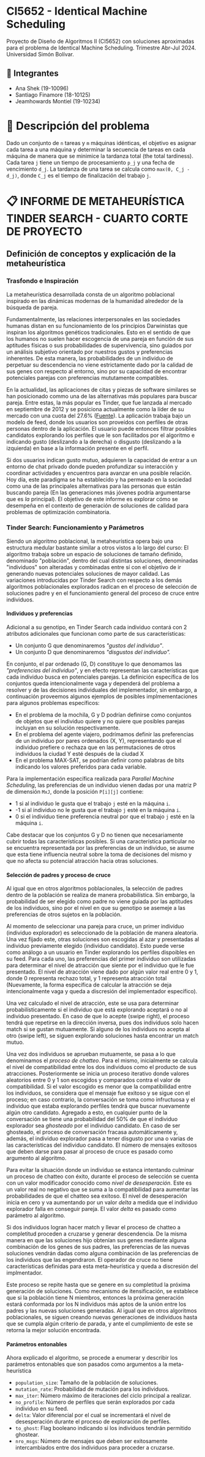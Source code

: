 # CI5652 - Identical Machine Scheduling
Proyecto de Diseño de Algoritmos II (CI5652) con soluciones aproximadas para el problema de Identical Machine Scheduling. Trimestre Abr-Jul 2024. Universidad Simón Bolívar.

## 📝 Integrantes
- Ana Shek (19-10096)
- Santiago Finamore (18-10125)
- Jeamhowards Montiel (19-10234)

# 🤔 Descripción del problema
Dado un conjunto de `n` tareas y `m` máquinas idénticas, el objetivo es asignar cada tarea a una máquina y determinar la secuencia de tareas en cada máquina de manera que se minimice la tardanza total (the total tardiness). Cada tarea `j` tiene un tiempo de procesamiento `p_j` y una fecha de vencimiento `d_j`. La tardanza de una tarea se calcula como `max(0, C_j - d_j)`, donde `C_j` es el tiempo de finalización del trabajo `j`.

# 📋 INFORME DE METAHEURÍSTICA TINDER SEARCH - CUARTO CORTE DE PROYECTO

## Definición de conceptos y explicación de la metaheurística

### Trasfondo e Inspiración

La metaheurística desarrollada consta de un algoritmo poblacional inspirado en las dinámicas modernas de la humanidad alrededor de la búsqueda de pareja.

Fundamentalmente, las relaciones interpersonales en las sociedades humanas distan en su funcionamiento de los principios Darwinistas que inspiran los algoritmos genéticos tradicionales. Esto en el sentido de que los humanos no suelen hacer escogencia de una pareja en función de sus aptitudes físicas o sus probabilidades de supervivencia, sino guiados por un análisis subjetivo orientado por nuestros gustos y preferencias inherentes. De esta manera, las probabilidades de un individuo de perpetuar su descendencia no viene estrictamente dado por la calidad de sus genes con respecto al entorno, sino por su capacidad de encontrar potenciales parejas con preferencias mututamente compatibles.

En la actualidad, las aplicaciones de citas y piezas de software similares se han posicionado commo una de las alternativas más populares para buscar pareja. Entre estas, la más popular es Tinder, que fue lanzada al mercado en septiembre de 2012 y se posiciona actualmente como la líder de su mercado con una cuota del 27.6% ([Fuente](https://usesignhouse.com/blog/tinder-stats/)). La aplicación trabaja bajo un modelo de feed, donde los usuarios son proveídos con perfiles de otras personas dentro de la aplicación. El usuario puede entonces filtrar posibles candidatos explorando los perfiles que le son facilitados por el algoritmo e indicando gusto (deslizando a la derecha) o disgusto (deslizando a la izquierda) en base a la información presente en el perfil.

Si dos usuarios indican gusto mutuo, adquieren la capacidad de entrar a un entorno de chat privado donde pueden profundizar su interacción y coordinar actividades y encuentros para avanzar en una posible relación. Hoy día, este paradigma se ha establecido y ha permeado en la sociedad como una de las principales alternativas para las personas que están buscando pareja (En las generaciones más jóvenes podría argumentarse que es *la* principal). El objetivo de este informe es explorar cómo se desempeña en el contexto de generación de soluciones de calidad para problemas de optimización combinatoria.

### Tinder Search: Funcionamiento y Parámetros

Siendo un algoritmo poblacional, la metaheurística opera bajo una estructura medular bastante similar a otros vistos a lo largo del curso: El algoritmo trabaja sobre un espacio de soluciones de tamaño definido, denominado "población", dentro del cual distintas soluciones, denominadas "individuos" son alteradas y combinadas entre sí con el objetivo de ir generando nuevas potenciales soluciones de mayor calidad. Las variaciones introducidas por Tinder Search con respecto a los demás algoritmos poblacionales explorados radican en el proceso de selección de soluciones padre y en el funcionamiento general del proceso de cruce entre individuos.


#### Individuos y preferencias

Adicional a su genotipo, en Tinder Search cada individuo contará con 2 atributos adicionales que funcionan como parte de sus características:

* Un conjunto G que denominaremos *"gustos del individuo"*. 
* Un conjunto D que denominaremos *"disgustos del individuo".*

En conjunto, el par ordenado (G, D) constituye lo que denomamos las *"preferencias del individuo"*, y en efecto representan las características que cada individuo busca en potenciales parejas. La definición específica de los conjuntos queda intencionalmente vaga y dependerá del problema a resolver y de las decisiones individuales del implementador, sin embargo, a continuación proveemos algunos ejemplos de posibles implmementaciones para algunos problemas específicos:

* En el problema de la mochila, G y D podrían definirse como conjuntos de objetos que el individuo quiere y no quiere que posibles parejas incluyan en su solución respectivamente.
* En el problema del agente viajero, podrímamos definir las preferencias de un individuo por pares ordenados (X, Y), representando que el individuo prefiere o rechaza que en las permutaciones de otros individuos la ciudad Y esté después de la ciudad X
* En el problema MAX-SAT, se podrían definir como palabras de bits indicando los valores preferidos para cada variable.

Para la implementación específica realizada para *Parallel Machine Scheduling*, las preferencias de un individuo vienen dadas por una matriz P de dimensión `MxJ`, donde la posición `P[i][j]` contiene:

* 1 si al individuo le gusta que el trabajo `j` esté en la máquina `i`.
* -1 si al individuo no le gusta que el trabajo `j` esté en la máquina `i`.
* 0 si el individuo tiene preferencia neutral por que el trabajo `j` esté en la máquina `i`.

Cabe destacar que los conjuntos G y D no tienen que necesariamente cubrir todas las características posibles. Si una característica particular no se encuentra representada por las preferencias de un individuo, se asume que esta tiene influencia neutral sobre la toma de decisiones del mismo y que no afecta su potencial atracción hacia otras soluciones.

#### Selección de padres y proceso de cruce

Al igual que en otros algoritmos poblacionales, la selección de padres dentro de la población se realiza de manera probabilística. Sin embargo, la probabilidad de ser elegido como padre no viene guiada por las aptitudes de los individuos, sino por el nivel en que su genotipo se asemeje a las preferencias de otros sujetos en la población.

Al momento de seleccionar una pareja para cruce, un primer individuo (individuo explorador) es seleccionado de la población de manera aleatoria. Una vez fijado este, otras soluciones son escogidas al azar y presentadas al individuo previamente elegido (individuo candidato). Esto puede verse como análogo a un usuario en Tinder explorando los perfiles dispoibles en su feed. Para cada uno, las preferencias del primer individuo son utilizadas para determinar el nivel de atracción que siente por el individuo que le fue presentado. El nivel de atracción viene dado por algún valor real entre 0 y 1, donde 0 representa rechazo total, y 1 representa atracción total  (Nuevamente, la forma específica de calcular la atracción se deja intencionalmente vaga y queda a discresión del implementador específico). 

Una vez calculado el nivel de atracción, este se usa para determinar probabilísticamente si el individuo que está explorando aceptará o no al individuo presentado. En caso de que lo acepte (swipe right), el proceso tendrá que repetirse en la dirección inversa, pues dos individuos solo hacen match si se gustan mutuamente. Si alguno de los individuos no acepta al otro (swipe left), se siguen explorando soluciones hasta encontrar un match mutuo.

Una vez dos individuos se aprueban mutuamente, se pasa a lo que denominamos el *proceso de chatteo*. Para el mismo, inicialmente se calcula el nivel de compatibilidad entre los dos individuos como el producto de sus atracciones. Posteriormente se inicia un proceso iterativo donde valores aleatorios entre 0 y 1 son escogidos y comparados contra el valor de compatibilidad. Si el valor escogido es menor que la compatibilidad entre los individuos, se considera que el mensaje fue exitoso y se sigue con el proceso; en caso contrario, la conversación se toma como infructuosa y el individuo que estaba explorando perfiles tendrá que buscar nuevamente algún otro candidato. Agregado a esto, en cualquier punto de la conversación se tiene una probabilidad del 50% de que el individuo explorador sea *ghosteado* por el individuo candidato. En caso de ser ghosteado, el proceso de conversación fracasa automáticamente y, además, el individuo explorador pasa a tener disgusto por una o varias de las características del individuo candidato. El número de mensajes exitosos que deben darse para pasar al proceso de cruce es pasado como argumento al algoritmo.

Para evitar la situación donde un individuo se estanca intentando culminar un proceso de chatteo con éxito, durante el proceso de selección se cuenta con un valor modificador conocido como *nivel de desesperación*. Este es un valor real no negativo que se suma a la compatibilidad para aumentar las probabilidades de que el chatteo sea exitoso. El nivel de desesperación inicia en cero y va aumentando por un valor *delta* a medida que el individuo explorador falla en conseguir pareja. El valor *delta* es pasado como parámetro al algoritmo.

Si dos individuos logran hacer match y llevar el proceso de chatteo a completitud proceden a cruzarse y generar descendencia. De la misma manera en que las soluciones hijo obtenían sus genes mediante alguna combinación de los genes de sus padres, las preferencias de las nuevas soluciones vendrán dadas como alguna combinación de las preferencias de los individuos que las engendraron. El operador de cruce no tiene características definidas para esta meta-heurística y queda a discresión del implmentador.

Este proceso se repite hasta que se genere en su completitud la próxima generación de soluciones. Como mecanismo de itensificación, se establece que si la población tiene N miembros, entonces la próxima generación estará conformada por los N individuos más aptos de la unión entre los padres y las nuevas soluciones generadas. Al igual que en otros algoritmos poblacionales, se siguen creando nuevas generaciones de individuos hasta que se cumpla algún criterio de parada, y ante el cumplimiento de este se retorna la mejor solución encontrada.

#### Parámetros entonables

Ahora explicado el algoritmo, se procede a enumerar y describir los parámetros entonables que son pasados como argumentos a la meta-heurística

* `population_size`: Tamaño de la población de soluciones.
* `mutation_rate`: Probabilidad de mutación para los individuos.
* `max_iter`: Número máximo de iteraciones del ciclo principal a realizar.
* `no_profile`: Número de perfiles que serán explorados por cada individuo en su feed.
* `delta`: Valor diferencial por el cual se incrementará el nivel de desesperación durante el proceso de exploración de perfiles.
* `to_ghost`: Flag booleano indicando si los individuos tendrán permitido ghostear.
* `nro_msgs`: Número de mensajes que deben ser exitosamente intercambiados entre dos individuos para proceder a cruzarse.